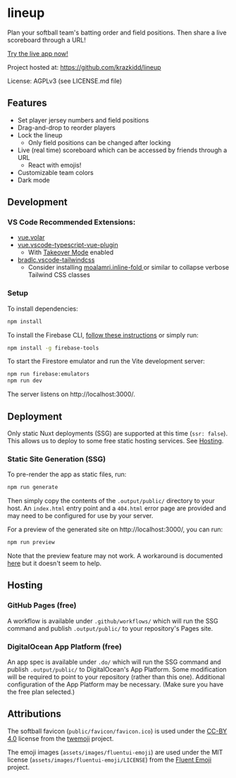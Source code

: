 # lineup

Plan your softball team's batting order and field positions. Then share a live scoreboard through a URL!

[Try the live app now!](https://krazkidd.github.io/lineup/)

Project hosted at: https://github.com/krazkidd/lineup

License: AGPLv3 (see LICENSE.md file)

## Features

* Set player jersey numbers and field positions
* Drag-and-drop to reorder players
* Lock the lineup
  * Only field positions can be changed after locking
* Live (real time) scoreboard which can be accessed by friends through a URL
  * React with emojis!
* Customizable team colors
* Dark mode

## Development

### VS Code Recommended Extensions:

- [vue.volar](https://marketplace.visualstudio.com/items?itemName=Vue.volar)
- [vue.vscode-typescript-vue-plugin](https://marketplace.visualstudio.com/items?itemName=Vue.vscode-typescript-vue-plugin)
  - With [Takeover Mode](https://vuejs.org/guide/typescript/overview.html#volar-takeover-mode) enabled
- [bradlc.vscode-tailwindcss](https://marketplace.visualstudio.com/items?itemName=bradlc.vscode-tailwindcss)
  - Consider installing [moalamri.inline-fold
](https://marketplace.visualstudio.com/items?itemName=moalamri.inline-fold) or similar to collapse verbose Tailwind CSS classes

### Setup

To install dependencies:

```bash
npm install
```

To install the Firebase CLI, [follow these instructions](https://www.npmjs.com/package/firebase-tools#installation) or simply run:

```bash
npm install -g firebase-tools
```

To start the Firestore emulator and run the Vite development server:

```bash
npm run firebase:emulators
npm run dev
```

The server listens on http://localhost:3000/.

## Deployment

Only static Nuxt deployments (SSG) are supported at this time (`ssr: false`). This allows us to deploy to some free static hosting services. See [Hosting](#hosting).

### Static Site Generation (SSG)

To pre-render the app as static files, run:

```bash
npm run generate
```

Then simply copy the contents of the `.output/public/` directory to your host. An `index.html` entry point and a `404.html` error page are provided and may need to be configured for use by your server.

For a preview of the generated site on http://localhost:3000/, you can run:

```bash
npm run preview
```

Note that the preview feature may not work. A workaround is documented [here](https://github.com/nuxt/nuxt/issues/14454#issuecomment-1397357957) but it doesn't seem to help.

## Hosting

### GitHub Pages (free)

A workflow is available under `.github/workflows/` which will run the SSG command and publish `.output/public/` to your repository's Pages site.

### DigitalOcean App Platform (free)

An app spec is available under `.do/` which will run the SSG command and publish `.output/public/` to DigitalOcean's App Platform. Some modification will be required to point to your repository (rather than this one). Additional configuration of the App Platform may be necessary. (Make sure you have the free plan selected.)

## Attributions

The softball favicon (`public/favicon/favicon.ico`) is used under the [CC-BY 4.0](https://creativecommons.org/licenses/by/4.0/) license from the [twemoji](https://github.com/twitter/twemoji) project.

The emoji images (`assets/images/fluentui-emoji`) are used under the MIT license (`assets/images/fluentui-emoji/LICENSE`) from the [Fluent Emoji](https://github.com/microsoft/fluentui-emoji) project.